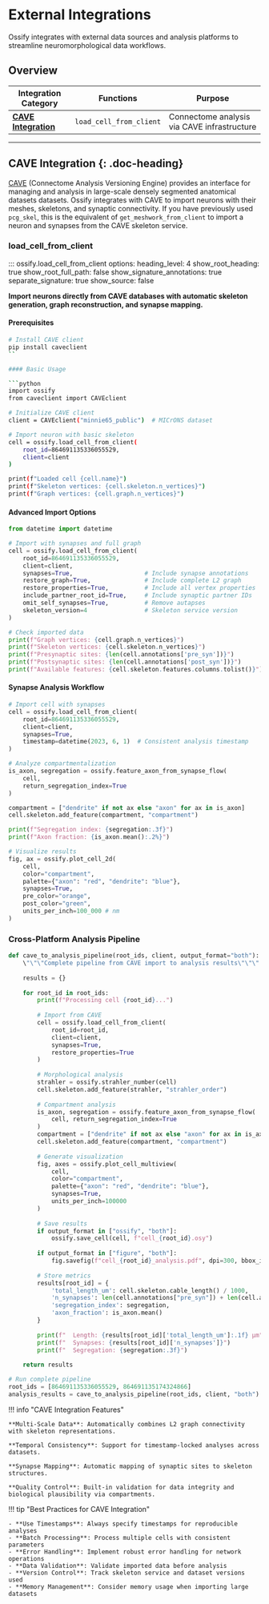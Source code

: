# External Integrations

Ossify integrates with external data sources and analysis platforms to streamline neuromorphological data workflows.

## Overview

| Integration Category | Functions | Purpose |
|---------------------|-----------|---------|
| **[CAVE Integration](#cave-integration)** | `load_cell_from_client` | Connectome analysis via CAVE infrastructure |

---

## CAVE Integration {: .doc-heading}

[CAVE](https://www.caveconnecto.me/) (Connectome Analysis Versioning Engine) provides an interface for managing and analysis in large-scale densely segmented anatomical datasets datasets.
Ossify integrates with CAVE to import neurons with their meshes, skeletons, and synaptic connectivity.
If you have previously used `pcg_skel`, this is the equivalent of `get_meshwork_from_client` to import a neuron and synapses from the CAVE skeleton service.

### load_cell_from_client

::: ossify.load_cell_from_client
    options:
        heading_level: 4
        show_root_heading: true
        show_root_full_path: false
        show_signature_annotations: true
        separate_signature: true
        show_source: false

**Import neurons directly from CAVE databases with automatic skeleton generation, graph reconstruction, and synapse mapping.**

#### Prerequisites

```bash
# Install CAVE client
pip install caveclient
``

#### Basic Usage

```python
import ossify
from caveclient import CAVEclient

# Initialize CAVE client
client = CAVEclient("minnie65_public")  # MICrONS dataset

# Import neuron with basic skeleton
cell = ossify.load_cell_from_client(
    root_id=864691135336055529,
    client=client
)

print(f"Loaded cell {cell.name}")
print(f"Skeleton vertices: {cell.skeleton.n_vertices}")
print(f"Graph vertices: {cell.graph.n_vertices}")
```

#### Advanced Import Options

```python
from datetime import datetime

# Import with synapses and full graph
cell = ossify.load_cell_from_client(
    root_id=864691135336055529,
    client=client,
    synapses=True,                    # Include synapse annotations
    restore_graph=True,               # Include complete L2 graph
    restore_properties=True,          # Include all vertex properties
    include_partner_root_id=True,     # Include synaptic partner IDs
    omit_self_synapses=True,          # Remove autapses
    skeleton_version=4                # Skeleton service version
)

# Check imported data
print(f"Graph vertices: {cell.graph.n_vertices}")
print(f"Skeleton vertices: {cell.skeleton.n_vertices}")
print(f"Presynaptic sites: {len(cell.annotations['pre_syn'])}")
print(f"Postsynaptic sites: {len(cell.annotations['post_syn'])}")
print(f"Available features: {cell.skeleton.features.columns.tolist()}")
```

#### Synapse Analysis Workflow

```python
# Import cell with synapses
cell = ossify.load_cell_from_client(
    root_id=864691135336055529,
    client=client,
    synapses=True,
    timestamp=datetime(2023, 6, 1)  # Consistent analysis timestamp
)

# Analyze compartmentalization
is_axon, segregation = ossify.feature_axon_from_synapse_flow(
    cell, 
    return_segregation_index=True
)

compartment = ["dendrite" if not ax else "axon" for ax in is_axon]
cell.skeleton.add_feature(compartment, "compartment")

print(f"Segregation index: {segregation:.3f}")
print(f"Axon fraction: {is_axon.mean():.2%}")

# Visualize results
fig, ax = ossify.plot_cell_2d(
    cell,
    color="compartment",
    palette={"axon": "red", "dendrite": "blue"},
    synapses=True,
    pre_color="orange",
    post_color="green",
    units_per_inch=100_000 # nm
)
```

### **Cross-Platform Analysis Pipeline**

```python
def cave_to_analysis_pipeline(root_ids, client, output_format="both"):
    \"\"\"Complete pipeline from CAVE import to analysis results\"\"\"
    
    results = {}
    
    for root_id in root_ids:
        print(f"Processing cell {root_id}...")
        
        # Import from CAVE
        cell = ossify.load_cell_from_client(
            root_id=root_id,
            client=client, 
            synapses=True,
            restore_properties=True
        )
        
        # Morphological analysis
        strahler = ossify.strahler_number(cell)
        cell.skeleton.add_feature(strahler, "strahler_order")
        
        # Compartment analysis
        is_axon, segregation = ossify.feature_axon_from_synapse_flow(
            cell, return_segregation_index=True
        )
        compartment = ["dendrite" if not ax else "axon" for ax in is_axon]
        cell.skeleton.add_feature(compartment, "compartment")
        
        # Generate visualization
        fig, axes = ossify.plot_cell_multiview(
            cell,
            color="compartment",
            palette={"axon": "red", "dendrite": "blue"},
            synapses=True,
            units_per_inch=100000
        )
        
        # Save results
        if output_format in ["ossify", "both"]:
            ossify.save_cell(cell, f"cell_{root_id}.osy")
        
        if output_format in ["figure", "both"]:
            fig.savefig(f"cell_{root_id}_analysis.pdf", dpi=300, bbox_inches='tight')
        
        # Store metrics
        results[root_id] = {
            'total_length_um': cell.skeleton.cable_length() / 1000,
            'n_synapses': len(cell.annotations["pre_syn"]) + len(cell.annotations["post_syn"]),
            'segregation_index': segregation,
            'axon_fraction': is_axon.mean()
        }
        
        print(f"  Length: {results[root_id]['total_length_um']:.1f} μm")
        print(f"  Synapses: {results[root_id]['n_synapses']}")
        print(f"  Segregation: {segregation:.3f}")
    
    return results

# Run complete pipeline
root_ids = [864691135336055529, 864691135174324866]
analysis_results = cave_to_analysis_pipeline(root_ids, client, "both")
```

!!! info "CAVE Integration Features"
    
    **Multi-Scale Data**: Automatically combines L2 graph connectivity with skeleton representations.
    
    **Temporal Consistency**: Support for timestamp-locked analyses across datasets.
    
    **Synapse Mapping**: Automatic mapping of synaptic sites to skeleton structures.
    
    **Quality Control**: Built-in validation for data integrity and biological plausibility via compartments.

!!! tip "Best Practices for CAVE Integration"
    
    - **Use Timestamps**: Always specify timestamps for reproducible analyses
    - **Batch Processing**: Process multiple cells with consistent parameters  
    - **Error Handling**: Implement robust error handling for network operations
    - **Data Validation**: Validate imported data before analysis
    - **Version Control**: Track skeleton service and dataset versions used
    - **Memory Management**: Consider memory usage when importing large datasets